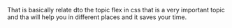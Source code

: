That is basically relate dto the topic flex in css that is a very important topic and tha will help you in different places and it saves your time.
